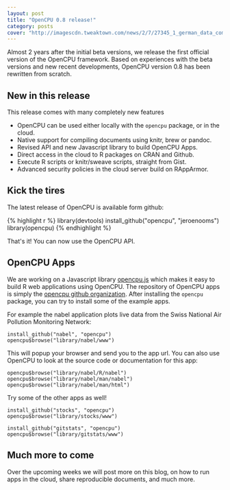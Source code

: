 ```yaml
---
layout: post
title: "OpenCPU 0.8 release!"
category: posts
cover: "http://imagescdn.tweaktown.com/news/2/7/27345_1_german_data_commissioner_orders_facebook_to_drop_its_real_name_policy_full.jpg"
---
```


Almost 2 years after the initial beta versions, we release the first official version of the OpenCPU framework. 
Based on experiences with the beta versions and new recent developments, OpenCPU version 0.8 has been rewritten from scratch.

## New in this release

This release comes with many completely new features

- OpenCPU can be used either locally with the `opencpu` package, or in the cloud.
- Native support for compiling documents using knitr, brew or pandoc.
- Revised API and new Javascript library to build OpenCPU Apps.
- Direct access in the cloud to R packages on CRAN and Github.
- Execute R scripts or knitr/sweave scripts, straight from Gist.
- Advanced security policies in the cloud server build on RAppArmor.

## Kick the tires

The latest release of OpenCPU is available form github:

{% highlight r %}
library(devtools)
install_github("opencpu", "jeroenooms")
library(opencpu)
{% endhighlight %}
    
That's it! You can now use the OpenCPU API. 

## OpenCPU Apps

We are working on a Javascript library [opencpu.js](http://github.com/jeroenooms/opencpu.js) which makes it easy to build R web applications
using OpenCPU. The repository of OpenCPU apps is simply the [opencpu github organization](http://github.com/opencpu). 
After installing the `opencpu` package, you can try to install some of the example apps. 

For example the nabel application plots live data from the Swiss National Air Pollution Monitoring Network:   

    install_github("nabel", "opencpu")
    opencpu$browse("library/nabel/www")
    
This will popup your browser and send you to the app url. You can also use OpenCPU to look at the source code or documentation for this app:

    opencpu$browse("library/nabel/R/nabel")
    opencpu$browse("library/nabel/man/nabel")
    opencpu$browse("library/nabel/man/html")
    
Try some of the other apps as well!

    install_github("stocks", "opencpu")
    opencpu$browse("library/stocks/www")
    
    install_github("gitstats", "opencpu")
    opencpu$browse("library/gitstats/www")
    
## Much more to come

Over the upcoming weeks we will post more on this blog, on how to run apps in the cloud, share reproducible documents, and much more.


    


